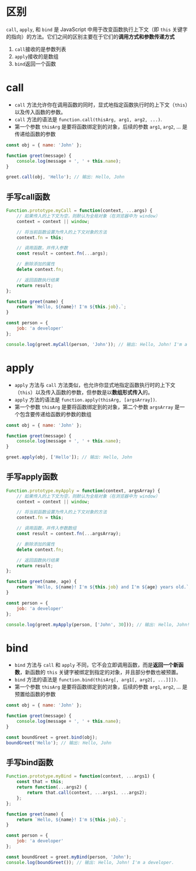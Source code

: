 # 区别

`call`, `apply`, 和 `bind` 是 JavaScript 中用于改变函数执行上下文（即 `this` 关键字的指向）的方法。它们之间的区别主要在于它们的**调用方式和参数传递方式**

1. `call`接收的是参数列表
2. `apply`接收的是数组
3. `bind`返回一个函数



# call

- `call` 方法允许你在调用函数的同时，显式地指定函数执行时的上下文（`this`）以及传入函数的参数。
- `call` 方法的语法是 `function.call(thisArg, arg1, arg2, ...)`.
- 第一个参数 `thisArg` 是要将函数绑定到的对象，后续的参数 `arg1`, `arg2`, ... 是传递给函数的参数

```javascript
const obj = { name: 'John' };

function greet(message) {
    console.log(message + ', ' + this.name);
}

greet.call(obj, 'Hello'); // 输出: Hello, John
```



## 手写call函数

```javascript
Function.prototype.myCall = function(context, ...args) {
    // 如果传入的上下文为空，则默认为全局对象（在浏览器中为 window）
    context = context || window;

    // 将当前函数设置为传入的上下文对象的方法
    context.fn = this;

    // 调用函数，并传入参数
    const result = context.fn(...args);

    // 删除添加的属性
    delete context.fn;

    // 返回函数执行结果
    return result;
};
```

```javascript
function greet(name) {
	return `Hello, ${name}! I'm ${this.job}.`;
}

const person = {
	job: 'a developer'
};

console.log(greet.myCall(person, 'John')); // 输出: Hello, John! I'm a developer.
```



# apply

- `apply` 方法与 `call` 方法类似，也允许你显式地指定函数执行时的上下文（`this`）以及传入函数的参数，但参数是以**数组形式传入**的。
- `apply` 方法的语法是 `function.apply(thisArg, [argsArray])`.
- 第一个参数 `thisArg` 是要将函数绑定到的对象，第二个参数 `argsArray` 是一个包含要传递给函数的参数的数组

```javascript
const obj = { name: 'John' };

function greet(message) {
    console.log(message + ', ' + this.name);
}

greet.apply(obj, ['Hello']); // 输出: Hello, John
```



## 手写apply函数

```javascript
Function.prototype.myApply = function(context, argsArray) {
    // 如果传入的上下文为空，则默认为全局对象（在浏览器中为 window）
    context = context || window;

    // 将当前函数设置为传入的上下文对象的方法
    context.fn = this;

    // 调用函数，并传入参数数组
    const result = context.fn(...argsArray);

    // 删除添加的属性
    delete context.fn;

    // 返回函数执行结果
    return result;
};
```

```javascript
function greet(name, age) {
	return `Hello, ${name}! I'm ${this.job} and I'm ${age} years old.`;
}

const person = {
	job: 'a developer'
};

console.log(greet.myApply(person, ['John', 30])); // 输出: Hello, John! I'm a developer and I'm 30 years old.
```



# bind

- `bind` 方法与 `call` 和 `apply` 不同，它不会立即调用函数，而是**返回一个新函数**，新函数的 `this` 关键字被绑定到指定的对象，并且部分参数也被预置。
- `bind` 方法的语法是 `function.bind(thisArg[, arg1[, arg2[, ...]]])`.
- 第一个参数 `thisArg` 是要将函数绑定到的对象，后续的参数 `arg1`, `arg2`, ... 是预置给函数的参数

```javascript
const obj = { name: 'John' };

function greet(message) {
    console.log(message + ', ' + this.name);
}

const boundGreet = greet.bind(obj);
boundGreet('Hello'); // 输出: Hello, John
```



## 手写bind函数

```javascript
Function.prototype.myBind = function(context, ...args1) {
    const that = this;
    return function(...args2) {
		return that.call(context, ...args1, ...args2);
    };
};
```

```javascript
function greet(name) {
	return `Hello, ${name}! I'm ${this.job}.`;
}

const person = {
	job: 'a developer'
};

const boundGreet = greet.myBind(person, 'John');
console.log(boundGreet()); // 输出: Hello, John! I'm a developer.
```

